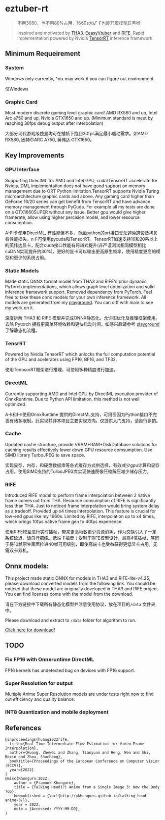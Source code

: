 # eztuber-rt
> 不用3080，也不用80%占用，1660s大矿卡也能开着模型玩黑猴
> 
> Inspired and motivated by [THA3](https://github.com/pkhungurn/talking-head-anime-3-demo), [EeasyVtuber](https://github.com/yuyuyzl/EasyVtuber) and [RIFE](https://github.com/hzwer/ECCV2022-RIFE). Rapid implementation powered by Nvidia [TensorRT](https://github.com/NVIDIA/TensorRT) inference framework.
## Minimum Requeirement
### System
Windows only currently, *nix may work if you can figure out environment.

仅Windows
### Graphic Card
Most modern discrete gaming level graphic card! AMD RX580 and up, Intel Arc a750 and up, Nvidia GTX1650 and up. (Minimum standard is meet by reaching 30fps debug output after interpolation)

大部分现代游戏级独显均可在插帧下跑到30fps满足最小启动需求。如AMD RX580, 因特尔ARC A750, 英伟达 GTX1650。
## Key Improvements

### GPU Interface
Supporting DirectML for AMD and Intel GPU, cuda/TensorRT accelerate for Nvidia. DML implementation does not have good support on memory management due to ORT Python limitation.TensorRT supports Nvidia Turing microarchitecture graphic cards and above. Any gaming card higher than GeForce 16/20 series can get benefit from TensorRT and have advance memory management through PyCuda. For example all my tests are done on a GTX1660SUPER without any issue. Better gpu would give higher framerate, allow using higher percision model, and lower resource consumption.

A卡I卡使用DirectML, 有性能但不多，而且python的ort接口无法避免跨设备拷贝有性能损失。n卡可使用pycuda和TensorRT。TensorRT加速支持16和20系以上的英伟达显卡，配合cuda接口性能有跨越式提升(非严谨测试相同模型相比cuDNN实现提升约30%)，更好的显卡可以输出更高原生帧率，使用精度更高的模型和更少的系统占用。

### Static Models
Made static ONNX format model from THA3 and RIFE's prior dynamic PyTorch implementations, which allows graph level optimization and solid inference framework support. Removed dependency from PyTorch. Feel free to take these onnx models for your own inference framework. All models are generated from my [playground](https://github.com/zpeng11/talking-head-anime-3-demo/tree/start_testing). You can diff with main to see my work on it.

深度拆解 THA3 和 RIFE 模型并完成ONNX静态化。允许图优化及推理框架使用。去除 Pytorch 拥有更简单环境依赖和更快启动时间。如感兴趣请参考 [playground](https://github.com/zpeng11/talking-head-anime-3-demo/tree/start_testing) 了解静态化流程。

### TensrRT
Powered by Nvidia TensorRT which unlocks the full computation potential of the GPU and acelerates using FP16, BF16, and TF32.

使用TenosorRT框架进行推理，可使用多种精度进行加速。

### DirectML
Currently supporting AMD and Intel GPU by DirectML execution provider of OnnxRuntime. Due to Python API limitation, this method is not well optimized.

A卡和I卡使用OnnxRuntime 提供的DirectML支持，可用但因为Python接口不完善有诸多限制，此实现并非本项目主要实现方向，仅提供入门支持，请自行斟酌。

### Cache
Updated cache structure, provide VRAM+RAM+DiskDatabase solutions for caching results effectively lower down GPU resource comsumption. Use SIMD library TurboJPEG to save space.

实现显存，内存，和硬盘数据库等各式缓存方式供选择，有效减少gpu计算和显存占用。使用SIMD支持的TurboJPEG库实现快速图像压缩解压减少储存压力。


### RIFE
Introduced RIFE model to perform frame interpolation between 2 native frame comes out from THA. Resource consumption of RIFE is significantly less than THA. Just to noticed frame interpolation would bring system delay as a tradeoff. Provided up x4 times interpolation. This feature is crucial for low-end gpus like my 1660s. Limited by RIFE, interpolation up to x4 times, which brings 10fps native frame gen to 40fps experience.

使用RIFE模型进行实时插帧，带来更高帧数更少资源消耗，作为交换引入了一定系统延迟，请自行把控。低端卡福音！受制于RIFE模型设计，最高4倍插帧，等同于将10帧原生画面拉进40帧可用级别，即使高端卡也受益获得更低显卡占用，无需双卡双机。



## Onnx models: 
This project made static ONNX for models in THA3 and RIFE-lite-v4.25, please download converted models from the following link. You should be noticed that these model are originally developed in THA3 and RIFE project. You can find licenses come with the model from the download.

请在下方链接中下载所有静态化模型并注意使用协议，放在项目的`/data` 文件夹中。

Please download and extract to `/data` folder for algorithm to run.

[Click here for download!](https://drive.google.com/drive/folders/1cYj18EfVQ2Cl348_rkCu_fgaasHTI_io?usp=drive_link)

## TODO
### Fix FP16 with Onnxruntime DirectML
FP16 kernels has undetected bug on devices with FP16 support.
### Super Resolution for output
Multiple Anime Super Resolution models are under tests right now to find out efficiency and quality balance.
### INT8 Quantization and mobile deployment
## References
```
@inproceedings{huang2022rife,
  title={Real-Time Intermediate Flow Estimation for Video Frame Interpolation},
  author={Huang, Zhewei and Zhang, Tianyuan and Heng, Wen and Shi, Boxin and Zhou, Shuchang},
  booktitle={Proceedings of the European Conference on Computer Vision (ECCV)},
  year={2022}
}
@misc{Khungurn:2022,
    author = {Pramook Khungurn},
    title = {Talking Head(?) Anime from a Single Image 3: Now the Body Too},
    howpublished = {\url{http://pkhungurn.github.io/talking-head-anime-3/}},
    year = 2022,
    note = {Accessed: YYYY-MM-DD},
}
```
